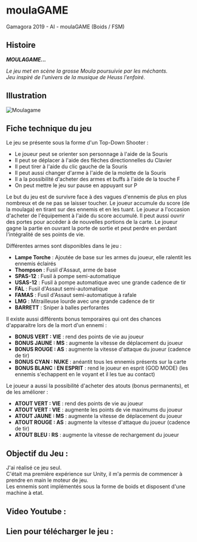 # moulaGAME
Gamagora 2019 - AI - moulaGAME (Boids / FSM)

## Histoire

***MOULAGAME...***

*Le jeu met en scène la grosse Moula poursuivie par les méchants.*<br>
*Jeu inspiré de l'univers de la musique de Heuss l'enfoiré.*

## Illustration

![Moulagame](Moulagame.png)

## Fiche technique du jeu

Le jeu se présente sous la forme d'un Top-Down Shooter :
- Le joueur peut se orienter son personnage à l'aide de la Souris
- Il peut se déplacer à l'aide des flèches directionnelles du Clavier
- Il peut tirer à l'aide du clic gauche de la Souris
- Il peut aussi changer d'arme à l'aide de la molette de la Souris
- Il a la possibilité d'acheter des armes et buffs à l'aide de la touche F
- On peut mettre le jeu sur pause en appuyant sur P

Le but du jeu est de survivre face à des vagues d'ennemis de plus en plus nombreux et de ne pas se laisser toucher. 
Le joueur accumule du score (de la moulaga) en tirant sur des ennemis et en les tuant.
Le joueur a l'occasion d'acheter de l'équipement à l'aide du score accumulé.
Il peut aussi ouvrir des portes pour accéder à de nouvelles portions de la carte.
Le joueur gagne la partie en ouvrant la porte de sortie et peut perdre en perdant l'intégralité de ses points de vie.

Différentes armes sont disponibles dans le jeu : 
- **Lampe Torche** : Ajoutée de base sur les armes du joueur, elle ralentit les ennemis éclairés
- **Thompson** : Fusil d'Assaut, arme de base
- **SPAS-12** : Fusil à pompe semi-automatique
- **USAS-12** : Fusil à pompe automatique avec une grande cadence de tir
- **FAL** : Fusil d'Assaut semi-automatique
- **FAMAS** : Fusil d'Assaut semi-automatique à rafale
- **LMG** : Mitrailleuse lourde avec une grande cadence de tir
- **BARRETT** : Sniper à balles perforantes

Il existe aussi différents bonus temporaires qui ont des chances d'apparaitre lors de la mort d'un ennemi :
- **BONUS VERT : VIE** : rend des points de vie au joueur
- **BONUS JAUNE : MS** : augmente la vitesse de déplacement du joueur
- **BONUS ROUGE : AS** : augmente la vitesse d'attaque du joueur (cadence de tir)
- **BONUS CYAN : NUKE** : anéantit tous les ennemis présents sur la carte
- **BONUS BLANC : EN ESPRIT** : rend le joueur en esprit (GOD MODE) (les ennemis s'echappent en le voyant et il les tue au contact)

Le joueur a aussi la possibilité d'acheter des atouts (bonus permanents), et de les améliorer :
- **ATOUT VERT : VIE** : rend des points de vie au joueur
- **ATOUT VERT : VIE** : augmente les points de vie maximums du joueur
- **ATOUT JAUNE : MS** : augmente la vitesse de déplacement du joueur
- **ATOUT ROUGE : AS** : augmente la vitesse d'attaque du joueur (cadence de tir)
- **ATOUT BLEU : RS** : augmente la vitesse de rechargement du joueur

## Objectif du Jeu : 

J'ai réalisé ce jeu seul.<br>
C'était ma première expérience sur Unity, il m'a permis de commencer à prendre en main le moteur de jeu.<br>
Les ennemis sont implémentés sous la forme de boids et disposent d'une machine à etat.

## Video Youtube :

## Lien pour télécharger le jeu :
